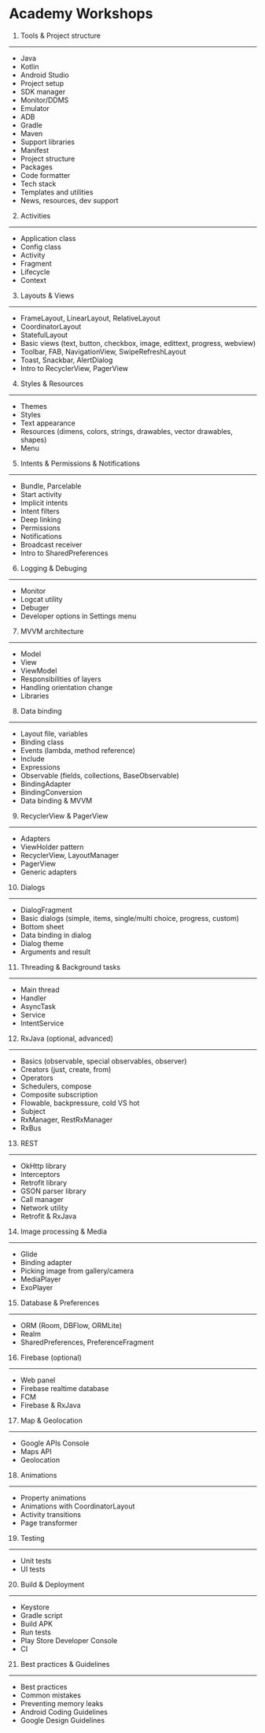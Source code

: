 Academy Workshops
=================

1. Tools & Project structure
----------------------------

- Java
- Kotlin
- Android Studio
- Project setup
- SDK manager
- Monitor/DDMS
- Emulator
- ADB
- Gradle
- Maven
- Support libraries
- Manifest
- Project structure
- Packages
- Code formatter
- Tech stack
- Templates and utilities
- News, resources, dev support

2. Activities
-------------

- Application class
- Config class
- Activity
- Fragment
- Lifecycle
- Context

3. Layouts & Views
------------------

- FrameLayout, LinearLayout, RelativeLayout
- CoordinatorLayout
- StatefulLayout
- Basic views (text, button, checkbox, image, edittext, progress, webview)
- Toolbar, FAB, NavigationView, SwipeRefreshLayout
- Toast, Snackbar, AlertDialog
- Intro to RecyclerView, PagerView

4. Styles & Resources
---------------------

- Themes
- Styles
- Text appearance
- Resources (dimens, colors, strings, drawables, vector drawables, shapes)
- Menu

5. Intents & Permissions & Notifications
----------------------------------------

- Bundle, Parcelable
- Start activity
- Implicit intents
- Intent filters
- Deep linking
- Permissions
- Notifications
- Broadcast receiver
- Intro to SharedPreferences

6. Logging & Debuging
---------------------

- Monitor
- Logcat utility
- Debuger
- Developer options in Settings menu

7. MVVM architecture
--------------------

- Model
- View
- ViewModel
- Responsibilities of layers
- Handling orientation change
- Libraries

8. Data binding
---------------

- Layout file, variables
- Binding class
- Events (lambda, method reference)
- Include
- Expressions
- Observable (fields, collections, BaseObservable)
- BindingAdapter
- BindingConversion
- Data binding & MVVM

9. RecyclerView & PagerView
---------------------------

- Adapters
- ViewHolder pattern
- RecyclerView, LayoutManager
- PagerView
- Generic adapters

10. Dialogs
-----------

- DialogFragment
- Basic dialogs (simple, items, single/multi choice, progress, custom)
- Bottom sheet
- Data binding in dialog
- Dialog theme
- Arguments and result

11. Threading & Background tasks
--------------------------------

- Main thread
- Handler
- AsyncTask
- Service
- IntentService

12. RxJava (optional, advanced)
-------------------------------

- Basics (observable, special observables, observer)
- Creators (just, create, from)
- Operators
- Schedulers, compose
- Composite subscription
- Flowable, backpressure, cold VS hot
- Subject
- RxManager, RestRxManager
- RxBus

13. REST
--------

- OkHttp library
- Interceptors
- Retrofit library
- GSON parser library
- Call manager
- Network utility
- Retrofit & RxJava

14. Image processing & Media
----------------------------

- Glide
- Binding adapter
- Picking image from gallery/camera
- MediaPlayer
- ExoPlayer

15. Database & Preferences
--------------------------

- ORM (Room, DBFlow, ORMLite)
- Realm
- SharedPreferences, PreferenceFragment

16. Firebase (optional)
-----------------------

- Web panel
- Firebase realtime database
- FCM
- Firebase & RxJava

17. Map & Geolocation
---------------------

- Google APIs Console
- Maps API
- Geolocation 

18. Animations
--------------

- Property animations
- Animations with CoordinatorLayout
- Activity transitions
- Page transformer

19. Testing
-----------

- Unit tests
- UI tests

20. Build & Deployment
----------------------

- Keystore
- Gradle script
- Build APK
- Run tests
- Play Store Developer Console
- CI

21. Best practices & Guidelines
-------------------------------

- Best practices
- Common mistakes
- Preventing memory leaks
- Android Coding Guidelines
- Google Design Guidelines
